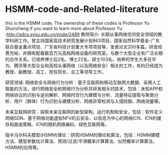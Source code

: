 # HSMM-code-and-Related-literature
this is the HSMM code, The ownership of these codes is Professor Yu Shunzheng
if you want to learn more about Professor Yu :http://sdcs.sysu.edu.cn/node/2489
教师简介: 
长期从事网络空间安全领域的教学科研工作。曾主持国家高技术研究发展计划863项目、国家自然科学基金-广东联合基金重点项目、广东省科技计划重大专项项目等，发表论文200多篇。研发经费充裕，并拥有配备数百万元高档网络设备的研究室。与数个大型企业有广泛长期的合作关系。已培养博士后2名、博士22名、硕士103名。培养的学生大多在华为、腾讯等大型企业和高校从事网络（以及网络安全）相关的工作，有的已经成为教授、副教授、高工，担任院长、总工等领导工作。

研究领域: 
网络安全与网络行为分析：基于互联网和移动互联网大数据、采用人工智能的方法，进行网络安全和网络行为分析并研发相关的技术，包括：未知APP和网络协议的识别与逆向解析、网络时空行为建模与分析、流量特征提取与聚类分析、用户（群体）行为识别与建模分析、网络异常检测与入侵防御、网络测量等。

未来互联网研究：探索未来互联网的新型架构、运行机制和安全，包括：软件定义网络SDN、基于网络功能虚拟NFV的云安全、以信息为中心的网络ICN、ICN的缓存和路由策略、ICN的随机网络编码、绿色互联网等。

隐半马尔科夫模型(HSMM)理论：研究HSMM的理论和算法，包括：HSMM建模方法、模型参数估计算法、预测/过滤/平滑概率计算算法、似然概率计算算法，HSMM的应用等。

